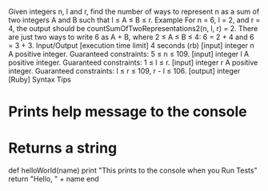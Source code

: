 Given integers n, l and r, find the number of ways to represent n as a sum of two integers A and B such that l ≤ A ≤ B ≤ r.
Example
For n = 6, l = 2, and r = 4, the output should be
countSumOfTwoRepresentations2(n, l, r) = 2.
There are just two ways to write 6 as A + B, where 2 ≤ A ≤ B ≤ 4: 6 = 2 + 4 and 6 = 3 + 3.
Input/Output
[execution time limit] 4 seconds (rb)
[input] integer n
A positive integer.
Guaranteed constraints:
5 ≤ n ≤ 109.
[input] integer l
A positive integer.
Guaranteed constraints:
1 ≤ l ≤ r.
[input] integer r
A positive integer.
Guaranteed constraints:
l ≤ r ≤ 109,
r - l ≤ 106.
[output] integer
[Ruby] Syntax Tips
# Prints help message to the console
# Returns a string
def helloWorld(name)
    print "This prints to the console when you Run Tests"
    return "Hello, " + name
end
